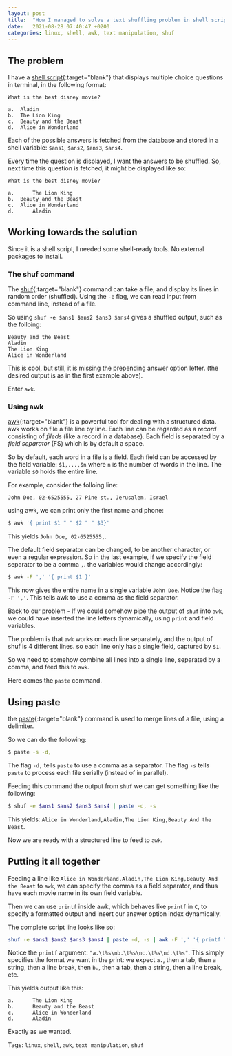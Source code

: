 ```yaml
---
layout: post
title:  "How I managed to solve a text shuffling problem in shell script"
date:   2021-08-28 07:40:47 +0200
categories: linux, shell, awk, text manipulation, shuf
---
```


## The problem

I have a [shell script](https://github.com/YoniA/terminal-quiz){:target="blank"} that displays multiple choice questions in terminal, in the following format:

```
What is the best disney movie?

a.	Aladin
b.	The Lion King
c.	Beauty and the Beast
d.	Alice in Wonderland
```

Each of the possible answers is fetched from the database and stored in a shell variable: `$ans1`, `$ans2`, `$ans3`, `$ans4`.

Every time the question is displayed, I want the answers to be shuffled.
So, next time this question is fetched, it might be displayed like so:

```
What is the best disney movie?

a.      The Lion King
b.	Beauty and the Beast      
c.	Alice in Wonderland	     
d.      Aladin
```

## Working towards the solution

Since it is a shell script, I needed some shell-ready tools. No external packages to install.


### The shuf command

The [shuf](https://linux.die.net/man/1/shuf){:target="blank"} command can take a file, and display its lines in random order (shuffled). 
Using the `-e` flag, we can read input from command line, instead of a file.

So using `shuf -e $ans1 $ans2 $ans3 $ans4` gives a shuffled output, such as the folloing:

```
Beauty and the Beast
Aladin
The Lion King
Alice in Wonderland
```

This is cool, but still, it is missing the prepending answer option letter. (the desired output is as in the first example above).

Enter `awk`.

### Using awk

[awk](https://linux.die.net/man/1/awk){:target="blank"} is a powerful tool for dealing with a structured data. awk works on file a file line by line. Each line can be regarded
as a *record* consisting of *fileds* (like a record in a database). Each field is separated by a *field separator* (FS) which is by default a space.

So by default, each word in a file is a field. Each field can be accessed by the field variable: `$1,...,$n` where `n` is the number of words in the line.
The variable `$0` holds the entire line.

For example, consider the folloing line:
```
John Doe, 02-6525555, 27 Pine st., Jerusalem, Israel
```

using awk, we can print only the first name and phone:
```bash
$ awk '{ print $1 " " $2 " " $3}'
```
This yields `John Doe, 02-6525555,`. 

The default field separator can be changed, to be another character, or even a regular expression. 
So in the last example, if we specify the field separator to be a comma `,`. the variables would change accordingly:

```bash
$ awk -F ',' '{ print $1 }'
```
This now gives the entire name in a single variable `John Doe`.
Notice the flag `-F ','`. This tells awk to use a comma as the field separator.

Back to our problem - If we could somehow pipe the output of `shuf` into `awk`, we could have inserted the line letters dynamically, using `print` and field variables.

The problem is that `awk` works on each line separately, and the output of shuf is 4 different lines. so each line only has a single field, captured by `$1`.

So we need to somehow combine all lines into a single line, separated by a comma, and feed this to `awk`.

Here comes the `paste` command.


## Using paste

the [paste](https://linux.die.net/man/1/paste){:target="blank"} command is used to merge lines of a file, using a delimiter.

So we can do the following:

```bash
$ paste -s -d,
```

The flag `-d,` tells `paste` to use a comma as a separator. The flag `-s` tells `paste` to process each file serially (instead of in parallel).

Feeding this command the output from `shuf` we can get something like the following:

```bash
$ shuf -e $ans1 $ans2 $ans3 $ans4 | paste -d, -s
```

This yields: `Alice in Wonderland,Aladin,The Lion King,Beauty And the Beast`.

Now we are ready with a structured line to feed to `awk`.


## Putting it all together

Feeding a line like `Alice in Wonderland,Aladin,The Lion King,Beauty And the Beast` to `awk`, we can specify the comma as a field separator, and thus have
each movie name in its own field variable.

Then we can use `printf` inside awk, which behaves like `printf` in `C`, to specify a formatted output and insert our answer option index dynamically.

The complete script line looks like so:

```bash
shuf -e $ans1 $ans2 $ans3 $ans4 | paste -d, -s | awk -F ',' '{ printf "a.\t%s\nb.\t%s\nc.\t%s\nd.\t%s", $1, $2, $3, $4 }'
```

Notice the `printf` argument: `"a.\t%s\nb.\t%s\nc.\t%s\nd.\t%s"`. This simply specifies the format we want in the print:
we expect `a.`, then a tab, then a string, then a line break, then `b.`, then a tab, then a string, then a line break, etc.

This yields output like this:
```
a.      The Lion King
b.      Beauty and the Beast
c.      Alice in Wonderland
d.      Aladin
```

Exactly as we wanted.



Tags: `linux`, `shell`, `awk`, `text manipulation`, `shuf`




